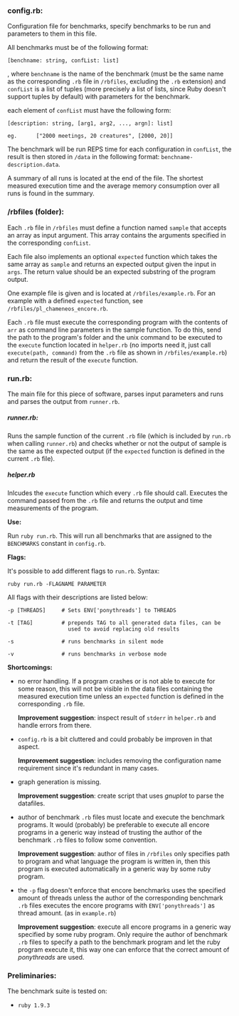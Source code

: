 ### config.rb:

Configuration file for benchmarks, specify benchmarks to be
run and parameters to them in this file.
        
All benchmarks must be of the following format: 

```
[benchname: string, confList: list]

```

, where `benchname` is the name of the
benchmark (must be the same name as the corresponding `.rb` file
in `/rbfiles`, excluding the `.rb` extension) and `confList` is a
list of tuples (more precisely a list of lists, since Ruby
doesn't support tuples by default) with parameters for the
benchmark.

each element of `confList` must have the following form:

```
[description: string, [arg1, arg2, ..., argn]: list]
```                 
```
eg.      ["2000 meetings, 20 creatures", [2000, 20]]
```

The benchmark will be run REPS time for each configuration in
`confList`, the result is then stored in `/data` in the following
format: `benchname-description.data`.

A summary of all runs is located at the end of the file. The
shortest measured execution time and the average memory
consumption over all runs is found in the summary.


### /rbfiles (folder):
Each `.rb` file in `/rbfiles` must define a function named
`sample` that accepts an array as input argument. This array
contains the arguments specified in the corresponding `confList`.

Each file also implements an optional `expected` function
which takes the same array as `sample` and returns an expected
output given the input in `args`. The return value should be an
expected substring of the program output.

One example file is given and is located at
`/rbfiles/example.rb`. For an example with a defined `expected`
function, see `/rbfiles/pl_chameneos_encore.rb`.

Each `.rb` file must execute the corresponding program with the
contents of `arr` as command line parameters in the sample
function. To do this, send the path to the program's folder
and the unix command to be executed to the `execute` function
located in `helper.rb` (no imports need it, just call
`execute(path, command)` from the `.rb` file as shown in
`/rbfiles/example.rb`) and return the result of the `execute`
function.

### run.rb:
The main file for this piece of software, parses input
parameters and runs and parses the output from `runner.rb`.

##### runner.rb: 
Runs the sample function of the current `.rb` file (which is
included by `run.rb` when calling `runner.rb`) and checks whether
or not the output of sample is the same as the expected output
(if the `expected` function is defined in the current `.rb`
file).

##### helper.rb 
Inlcudes the `execute` function which every `.rb` file should
call. Executes the command passed from the `.rb` file and
returns the output and time measurements of the program.

**Use:**

Run `ruby run.rb`. This will run all benchmarks that are assigned
to the `BENCHMARKS` constant in `config.rb`.

**Flags:**

It's possible to add different flags to `run.rb`.
Syntax: 

```
ruby run.rb -FLAGNAME PARAMETER
```

All flags with their descriptions are listed below:

```
-p [THREADS]     # Sets ENV['ponythreads'] to THREADS

-t [TAG]         # prepends TAG to all generated data files, can be
                   used to avoid replacing old results

-s               # runs benchmarks in silent mode

-v               # runs benchmarks in verbose mode
```

**Shortcomings:**
 
* no error handling. If a program crashes or is not able to
  execute for some reason, this will not be visible in
  the data files containing the measured execution time 
  unless an `expected` function is defined in the corresponding 
  `.rb` file.

  **Improvement suggestion**: inspect result of `stderr` in
  `helper.rb` and handle errors from there.

* `config.rb` is a bit cluttered and could probably be
  improven in that aspect. 

  **Improvement suggestion**: includes removing the configuration
  name requirement since it's redundant in many cases.

* graph generation is missing. 

  **Improvement suggestion**: create script that uses
  *gnuplot* to parse the datafiles.

* author of benchmark `.rb` files must locate and execute the
  benchmark programs. It would (probably) be preferable to
  execute all encore programs in a generic way instead of
  trusting the author of the benchmark `.rb` files to follow
  some convention.

  **Improvement suggestion**: author of files in `/rbfiles`
  only specifies path to program and what language the program
  is written in, then this program is executed automatically
  in a generic way by some ruby program.

* the `-p` flag doesn't enforce that encore benchmarks uses the
  specified amount of threads unless the author of the
  corresponding benchmark `.rb` files executes the encore
  programs with `ENV['ponythreads']` as thread amount. (as in
  `example.rb`)

  **Improvement suggestion**: execute all encore programs in a
  generic way specified by some ruby program. Only require the
  author of benchmark `.rb` files to specify a path to the
  benchmark program and let the ruby program execute it, this
  way one can enforce that the correct amount of *ponythreads*
  are used.

### Preliminaries:
The benchmark suite is tested on:

* `ruby 1.9.3`